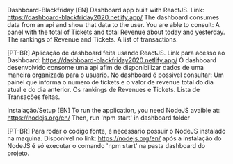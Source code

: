 Dashboard-Blackfriday
[EN]
Dashboard app built with ReactJS.
Link: https://dashboard-blackfriday2020.netlify.app/
The dashboard consumes data from an api and show that data to the user.
You are able to consult:
A panel with the total of Tickets and total Revenue about today and yesterday.
The rankings of Revenue and Tickets.
A list of transactions.

[PT-BR]
Aplicação de dashboard feita usando ReactJS.
Link para acesso ao Dashboard: https://dashboard-blackfriday2020.netlify.app/ O dashboard desenvolvido consome uma api afim de disponibilizar dados de uma maneira organizada para o usuario.
No dashboard é possivel consultar:
Um painel que informa o numero de tickets e o valor de revenue total do dia atual e do dia anterior.
Os rankings de Revenues e Tickets.
Lista de Transações feitas.

Instalação/Setup
[EN]
To run the application, you need NodeJS
avaible at: https://nodejs.org/en/
Then, run 'npm start' in dashboard folder

[PT-BR]
Para rodar o codigo fonte, é necessario possuir o NodeJS instalado na maquina.
Disponivel no link: https://nodejs.org/en/
após a instalação do NodeJS é só executar o comando 'npm start' na pasta dashboard do projeto.
